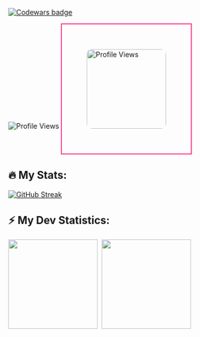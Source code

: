 <!-- Codewars badge -->
[![Codewars badge](https://www.codewars.com/users/KaninGleb/badges/large)](https://www.codewars.com/users/KaninGleb)

<!-- Profile views -->
<img src="https://komarev.com/ghpvc/?username=KaninGleb&style=flat-square&color=blue" alt="Profile Views"/>

<div style="border: 2px solid #fe428e; padding: 50px; display: inline-block;">
    <img src="https://komarev.com/ghpvc/?username=KaninGleb&style=flat-square&color=fe428e" alt="Profile Views" style="border-radius: 10px; width: 160px; height: auto;"/>
</div>



## :fire: My Stats:
[![GitHub Streak](https://github-readme-streak-stats.herokuapp.com?user=KaninGleb&theme=radical&border_radius=10&date_format=M%20j%5B%2C%20Y%5D)](https://git.io/streak-stats)

<!-- GitHub stats -->
## :zap: My Dev Statistics:
<p>
<img height="180em" src="https://github-readme-stats.vercel.app/api?username=KaninGleb&show_icons=true&theme=radical&border_radius=10" />&nbsp;
<img height="180em" src="https://github-readme-stats.vercel.app/api/top-langs/?username=KaninGleb&exclude_repo=KNN-Image-Classification&show_icons=true&border_radius=10&layout=compact&langs_count=8&theme=radical"/>
</p>

